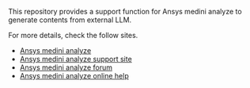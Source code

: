 This repository provides a support function for Ansys medini analyze to generate contents from external LLM.

For more details, check the follow sites.

- [Ansys medini analyze](https://www.ansys.com/products/safety-analysis/ansys-medini-analyze)
- [Ansys medini analyze support site](https://medini.ansys.com/)
- [Ansys medini analyze forum](https://medini.freshdesk.com/)
- [Ansys medini analyze online help](https://ansyshelp.ansys.com/account/secured?returnurl=/Views/Secured/prod_page.html?pn=medini%20analyze&pid=Medini&lang=en)
